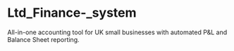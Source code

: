 # Ltd_Finance-_system
All-in-one accounting tool for UK small businesses with automated P&amp;L and Balance Sheet reporting.
